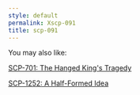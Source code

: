 ```yaml
---
style: default
permalink: Xscp-091
title: scp-091
---
```

You may also like:

[SCP-701: The Hanged King's Tragedy](http://scp-wiki.net/scp-701)

[SCP-1252: A Half-Formed Idea](http://scp-wiki.net/scp-1252)

